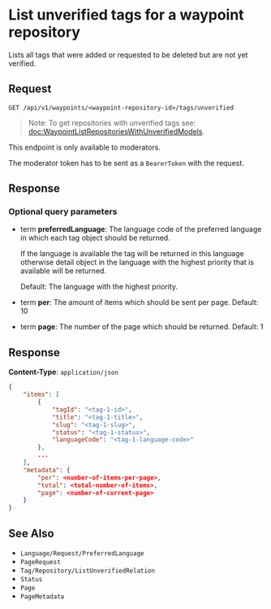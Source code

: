 # List unverified tags for a waypoint repository

Lists all tags that were added or requested to be deleted but are not yet verified.

## Request 

    GET /api/v1/waypoints/<waypoint-repository-id>/tags/unverified

> Note: To get repositories with unverified tags see: <doc:WaypointListRepositoriesWithUnverifiedModels>.

This endpoint is only available to moderators.

The moderator token has to be sent as a `BearerToken` with the request.

## Response

### Optional query parameters

- term **preferredLanguage**: The language code of the preferred language in which each tag object should be returned. 

    If the language is available the tag will be returned in this language otherwise detail object in the language with the highest priority that is available will be returned.

    Default: The language with the highest priority.
- term **per**: The amount of items which should be sent per page. Default: 10
- term **page**: The number of the page which should be returned. Default: 1

## Response

**Content-Type**: `application/json`

```json
{
    "items": [
        {
            "tagId": "<tag-1-id>",
            "title": "<tag-1-title>",
            "slug": "<tag-1-slug>",
            "status": "<tag-1-status>",
            "languageCode": "<tag-1-language-code>"
        },
        ...
    ],
    "metadata": {
        "per": <number-of-items-per-page>,
        "total": <total-number-of-items>,
        "page": <number-of-current-page>
    }
}
```

## See Also

* ``Language/Request/PreferredLanguage``
* ``PageRequest``
* ``Tag/Repository/ListUnverifiedRelation``
* ``Status``
* ``Page``
* ``PageMetadata``
